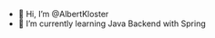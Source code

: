 - 👋 Hi, I’m @AlbertKloster
- 🌱 I’m currently learning Java Backend with Spring

<!---
AlbertKloster/AlbertKloster is a ✨ special ✨ repository because its `README.md` (this file) appears on your GitHub profile.
You can click the Preview link to take a look at your changes.
--->
